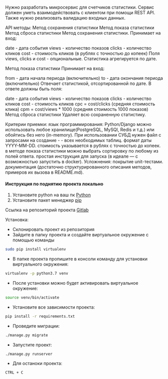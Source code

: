 Нужно разработать микросервис для счетчиков статистики. Сервис должен уметь взаимодействовать с клиентом при помощи REST API. Также нужно реализовать валидацию входных данных.

API методы:
Метод сохранения статистики
Метод показа статистики
Метод сброса статистики
Метод сохранения статистики.
Принимает на вход:

date - дата события
views - количество показов
clicks - количество кликов
cost - стоимость кликов (в рублях с точностью до копеек)
Поля views, clicks и cost - опциональные. Статистика агрегируется по дате.

Метод показа статистики
Принимает на вход:

from - дата начала периода (включительно)
to - дата окончания периода (включительно)
Отвечает статистикой, отсортированной по дате. В ответе должны быть поля:

date - дата события
views - количество показов
clicks - количество кликов
cost - стоимость кликов
cpc = cost/clicks (средняя стоимость клика)
cpm = cost/views * 1000 (средняя стоимость 1000 показов)
Метод сброса статистики
Удаляет всю сохраненную статистику.

Критерии приемки:
язык программирования: Python/Django
можно использовать любое хранилище(PostgreSQL, MySQl, Redis и т.д.) или обойтись без него (in-memory). При использовании СУБД нужен файл с запросами на создание - - всех необходимых таблиц.
формат даты YYYY-MM-DD.
стоимость указывается в рублях с точностью до копеек.
в методе показа статистики можно выбрать сортировку по любому из полей ответа.
простая инструкция для запуска (в идеале — с возможностью запустить в docker).
Усложнения:
покрытие unit-тестами.
документация (достаточно структурированного описания методов, примеров их вызова в README.md).




#### Инструкция по поднятию проекта локально

1) Установите python на ваш пк [Python](https://www.python.org/downloads/)
2) Установите пакет менеджер [pip](https://pip.pypa.io/en/stable/)

Ссылка на репозиторий проекта [Gitlab](https://github.com/Zeroitman/Web-project)

Установка:
- Склонировать проект из репозитория
- Зайдите в папку проекта и создайте виртуальное окружение c помощью команды 
```bash
sudo pip install virtualenv
```
- В папке проекта пропишите в консоли команду для установки виртуального окружения:
```bash
virtualenv -p python3.7 venv
```
- После установки можно будет активировать виртуальное окружение:
```bash
source venv/bin/activate
```
- Установите все зависимости проекта:
```bash
pip install -r requirements.txt
```
- Проведите миграции:
```bash
./manage.py migrate
```
- Запустите проект:

```bash
./manage.py runserver
```
- Для останоки проекта:
```bash
CTRL + C
```
